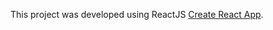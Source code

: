 This project was developed using ReactJS [Create React App](https://github.com/facebook/create-react-app).
